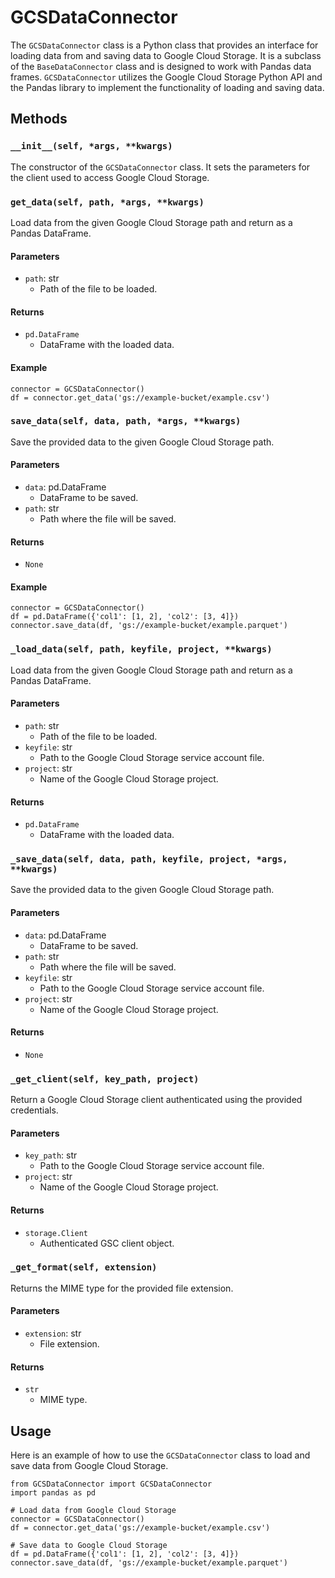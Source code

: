 # GCSDataConnector

The `GCSDataConnector` class is a Python class that provides an interface for loading data from and saving data to Google Cloud Storage. It is a subclass of the `BaseDataConnector` class and is designed to work with Pandas data frames. `GCSDataConnector` utilizes the Google Cloud Storage Python API and the Pandas library to implement the functionality of loading and saving data.

## Methods

### `__init__(self, *args, **kwargs)`

The constructor of the `GCSDataConnector` class. It sets the parameters for the client used to access Google Cloud Storage. 

### `get_data(self, path, *args, **kwargs)`

Load data from the given Google Cloud Storage path and return as a Pandas DataFrame.

#### Parameters
- `path`: str
    - Path of the file to be loaded.

#### Returns
- `pd.DataFrame`
    - DataFrame with the loaded data.

#### Example
```
connector = GCSDataConnector()
df = connector.get_data('gs://example-bucket/example.csv')
```

### `save_data(self, data, path, *args, **kwargs)`

Save the provided data to the given Google Cloud Storage path.

#### Parameters
- `data`: pd.DataFrame
    - DataFrame to be saved.
- `path`: str
    - Path where the file will be saved.

#### Returns
- `None`

#### Example
```
connector = GCSDataConnector()
df = pd.DataFrame({'col1': [1, 2], 'col2': [3, 4]})
connector.save_data(df, 'gs://example-bucket/example.parquet')
```

### `_load_data(self, path, keyfile, project, **kwargs)`

Load data from the given Google Cloud Storage path and return as a Pandas DataFrame.

#### Parameters
- `path`: str
    - Path of the file to be loaded.
- `keyfile`: str
    - Path to the Google Cloud Storage service account file.
- `project`: str
    - Name of the Google Cloud Storage project.

#### Returns
- `pd.DataFrame`
    - DataFrame with the loaded data.

### `_save_data(self, data, path, keyfile, project, *args, **kwargs)`

Save the provided data to the given Google Cloud Storage path.

#### Parameters
- `data`: pd.DataFrame
    - DataFrame to be saved.
- `path`: str
    - Path where the file will be saved.
- `keyfile`: str
    - Path to the Google Cloud Storage service account file.
- `project`: str
    - Name of the Google Cloud Storage project.

#### Returns
- `None`

### `_get_client(self, key_path, project)`

Return a Google Cloud Storage client authenticated using the provided credentials.

#### Parameters
- `key_path`: str
    - Path to the Google Cloud Storage service account file.
- `project`: str
    - Name of the Google Cloud Storage project.

#### Returns
- `storage.Client`
    - Authenticated GSC client object.

### `_get_format(self, extension)`

Returns the MIME type for the provided file extension.

#### Parameters
- `extension`: str
    - File extension.

#### Returns
- `str`
    - MIME type.

## Usage

Here is an example of how to use the `GCSDataConnector` class to load and save data from Google Cloud Storage.

```
from GCSDataConnector import GCSDataConnector
import pandas as pd

# Load data from Google Cloud Storage
connector = GCSDataConnector()
df = connector.get_data('gs://example-bucket/example.csv')

# Save data to Google Cloud Storage
df = pd.DataFrame({'col1': [1, 2], 'col2': [3, 4]})
connector.save_data(df, 'gs://example-bucket/example.parquet')
```